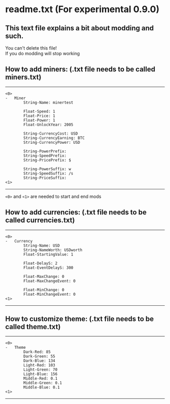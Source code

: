 # readme.txt (For experimental 0.9.0)  
  
## This text file explains a bit about modding and such. 
You can't delete this file!  
If you do modding will stop working  
  
  
## How to add miners: (.txt file needs to be called miners.txt)  
  
  
___
```
<0>
- 	Miner
		String-Name: minertest

		Float-Speed: 1
		Float-Price: 1
		Float-Power: 1
		Float-UnlockYear: 2005

		String-CurrencyCost: USD
		String-CurrencyEarning: BTC
		String-CurrencyPower: USD

		String-PowerPrefix:
		String-SpeedPrefix:
		String-PricePrefix: $

		String-PowerSuffix: w
		String-SpeedSuffix: /s
		String-PriceSuffix:
<1>
```

___

 `<0>` and `<1>` are needed to start and end mods

  
## How to add currencies: (.txt file needs to be called currencies.txt)  
___
```
<0>
- 	Currency
		String-Name: USD
		String-NameWorth: USDworth
		Float-StartingValue: 1

		Float-DelayS: 2
		Float-EventDelayS: 300

		Float-MaxChange: 0
		Float-MaxChangeEvent: 0

		Float-MinChange: 0
		Float-MinChangeEvent: 0
<1>
```
___

## How to customize theme: (.txt file needs to be called theme.txt)  
___
```
<0>
- 	Theme
		Dark-Red: 85
		Dark-Green: 55
		Dark-Blue: 134
		Light-Red: 103
		Light-Green: 70
		Light-Blue: 156
		Middle-Red: 0.1
		Middle-Green: 0.1
		Middle-Blue: 0.1
<1>
```
___
